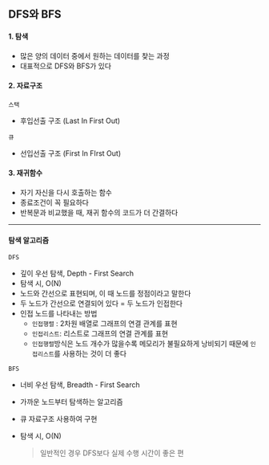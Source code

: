## DFS와 BFS

#### 1. 탐색

- 많은 양의 데이터 중에서 원하는 데이터를 찾는 과정
- 대표적으로 DFS와 BFS가 있다

#### 2. 자료구조

`스택`

- 후입선출 구조 (Last In First Out)

`큐`

- 선입선출 구조 (First In FIrst Out)

#### 3. 재귀함수

- 자기 자신을 다시 호출하는 함수
- 종료조건이 꼭 필요하다
- 반복문과 비교했을 때, 재귀 함수의 코드가 더 간결하다

<hr>

#### 탐색 알고리즘

`DFS`

- 깊이 우선 탐색, Depth - First Search
- 탐색 시, O(N)
- 노드와 간선으로 표현되며, 이 때 노드를 정점이라고 말한다
- 두 노드가 간선으로 연결되어 있다 = 두 노드가 인접한다
- 인접 노드를 나타내는 방법
  - `인접행렬` : 2차원 배열로 그래프의 연결 관계를 표현
  - `인접리스트`: 리스트로 그래프의 연결 관계를 표현
  - `인접행렬`방식은 노드 개수가 많을수록 메모리가 불필요하게 낭비되기 때문에 `인접리스트`를 사용하는 것이 더 좋다

`BFS`

- 너비 우선 탐색, Breadth - First Search

- 가까운 노드부터 탐색하는 알고리즘

- 큐 자료구조 사용하여 구현

- 탐색 시, O(N)

  > 일반적인 경우 DFS보다 실제 수행 시간이 좋은 편



